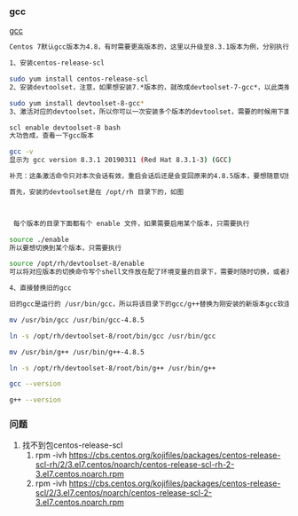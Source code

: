 
### gcc

[gcc](https://www.cnblogs.com/jixiaohua/p/11732225.html)

```bash
Centos 7默认gcc版本为4.8，有时需要更高版本的，这里以升级至8.3.1版本为例，分别执行下面三条命令即可，无需手动下载源码编译

1、安装centos-release-scl

sudo yum install centos-release-scl
2、安装devtoolset，注意，如果想安装7.*版本的，就改成devtoolset-7-gcc*，以此类推

sudo yum install devtoolset-8-gcc*
3、激活对应的devtoolset，所以你可以一次安装多个版本的devtoolset，需要的时候用下面这条命令切换到对应的版本

scl enable devtoolset-8 bash
大功告成，查看一下gcc版本

gcc -v
显示为 gcc version 8.3.1 20190311 (Red Hat 8.3.1-3) (GCC)

补充：这条激活命令只对本次会话有效，重启会话后还是会变回原来的4.8.5版本，要想随意切换可按如下操作。

首先，安装的devtoolset是在 /opt/rh 目录下的，如图



 每个版本的目录下面都有个 enable 文件，如果需要启用某个版本，只需要执行

source ./enable
所以要想切换到某个版本，只需要执行

source /opt/rh/devtoolset-8/enable
可以将对应版本的切换命令写个shell文件放在配了环境变量的目录下，需要时随时切换，或者开机自启

4、直接替换旧的gcc

旧的gcc是运行的 /usr/bin/gcc，所以将该目录下的gcc/g++替换为刚安装的新版本gcc软连接，免得每次enable

mv /usr/bin/gcc /usr/bin/gcc-4.8.5

ln -s /opt/rh/devtoolset-8/root/bin/gcc /usr/bin/gcc

mv /usr/bin/g++ /usr/bin/g++-4.8.5

ln -s /opt/rh/devtoolset-8/root/bin/g++ /usr/bin/g++

gcc --version

g++ --version
```

### 问题
  1. 找不到包centos-release-scl
     1. rpm -ivh https://cbs.centos.org/kojifiles/packages/centos-release-scl-rh/2/3.el7.centos/noarch/centos-release-scl-rh-2-3.el7.centos.noarch.rpm
     2. rpm -ivh https://cbs.centos.org/kojifiles/packages/centos-release-scl/2/3.el7.centos/noarch/centos-release-scl-2-3.el7.centos.noarch.rpm